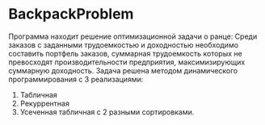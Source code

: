 # BackpackProblem
Программа находит решение оптимизационной задачи о ранце:
Среди заказов с заданными трудоемкостью и доходностью необходимо составить портфель заказов,
суммарная трудоемкость которых не превосходят производительности предприятия, максимизирующих суммарную доходность. 
Задача решена методом динамического программирования с 3 реализациями:
1) Табличная
2) Рекуррентная
3) Усеченная табличная с 2 разными сортировками.
